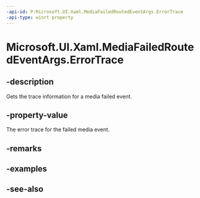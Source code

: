 ```yaml
---
-api-id: P:Microsoft.UI.Xaml.MediaFailedRoutedEventArgs.ErrorTrace
-api-type: winrt property
---
```


<!-- Property syntax
public string ErrorTrace { get; }
-->

# Microsoft.UI.Xaml.MediaFailedRoutedEventArgs.ErrorTrace

## -description
Gets the trace information for a media failed event.

## -property-value
The error trace for the failed media event.

## -remarks

## -examples

## -see-also
